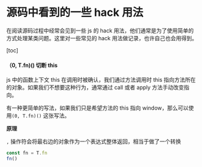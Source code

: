 # 源码中看到的一些 hack 用法

在阅读源码过程中经常会见到一些 js 的 hack 用法，他们通常是为了使用简单的方式处理某类问题。这里对一些常见的 hack 用法做记录，也许自己也会用得到。

[toc]

#### （0, T.fn)() 切断 this

js 中的函数上下文 this 在调用时被确认，我们通过方法调用时 this 指向方法所在的对象。如果我们不想要这种行为，通常通过 call 或者 apply 方法手动改变指向。

有一种更简单的写法，如果我们只是希望方法的 this 指向 window，那么可以使用`(0, T.fn)()` 这张写法。

**原理**

`,` 操作符会将最右边的对象作为一个表达式整体返回，相当于做了一个转换

```js
const fn = T.fn
fn()
```

